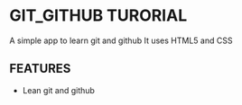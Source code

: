 # GIT_GITHUB TURORIAL

A simple app to learn git and github
It uses HTML5 and CSS
## FEATURES
* Lean git and github